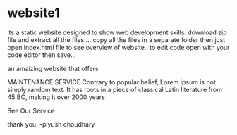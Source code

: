 # website1
its a static website designed to show  web development skills.
download zip file and extract all the files....
copy all the files in a separate folder then just open index.html file to see overview of website..
to edit code open with your code editor then save...

an amaizing website that offers 

MAINTENANCE SERVICE
Contrary to popular belief, Lorem Ipsum is not simply random text. It has roots in a piece of classical Latin literature from 45 BC, making it over 2000 years

See Our Service

thank you.
-piyush choudhary
